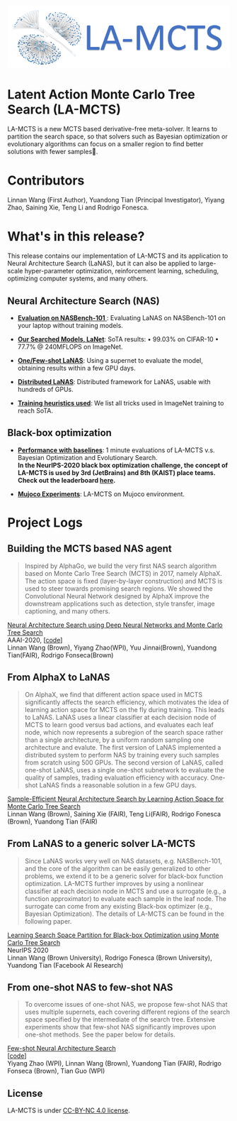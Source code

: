 <p align="center">
<img src='https://github.com/linnanwang/paper-image-repo/blob/master/LA-MCTS/logo.png?raw=true' width="600">
</p>

# Latent Action Monte Carlo Tree Search (LA-MCTS)

LA-MCTS is a new MCTS based derivative-free meta-solver. It learns to partition the search space, so that solvers such as Bayesian optimization or evolutionary algorithms can focus on a smaller region to find better solutions with fewer samples🌟.

# Contributors
Linnan Wang (First Author), Yuandong Tian (Principal Investigator), Yiyang Zhao, Saining Xie, Teng Li and Rodrigo Fonesca.

# What's in this release?

This release contains our implementation of LA-MCTS and its application to Neural Architecture Search (LaNAS), but it can also be applied to large-scale hyper-parameter optimization, reinforcement learning, scheduling, optimizing computer systems, and many others.

## Neural Architecture Search (NAS) 
- <a href="./LaNAS/LaNAS_NASBench101">**Evaluation on NASBench-101** </a>: Evaluating LaNAS on NASBench-101 on your laptop without training models. 

- <a href="./LaNAS/LaNet">**Our Searched Models, LaNet**</a>: SoTA results: • 99.03% on CIFAR-10 • 77.7% @ 240MFLOPS on ImageNet.

- <a href="./LaNAS/one-shot_LaNAS">**One/Few-shot LaNAS**</a>: Using a supernet to evaluate the model, obtaining results within a few GPU days.

- <a href="./LaNAS/Distributed_LaNAS">**Distributed LaNAS**</a>: Distributed framework for LaNAS, usable with hundreds of GPUs.

- <a href="./LaNAS/LaNet">**Training heuristics used**</a>: We list all tricks used in ImageNet training to reach SoTA. 

## Black-box optimization 
- <a href="./LA-MCTS">**Performance with baselines**</a>: 1 minute evaluations of LA-MCTS v.s. Bayesian Optimization and Evolutionary Search. </br>
  **In the NeurIPS-2020 black box optimization challenge, the concept of LA-MCTS is used by 3rd (JetBrains) and 8th (KAIST) place teams. Check out the leaderboard <a href="https://bbochallenge.com/leaderboard">here</a>.**

- <a href="./LA-MCTS">**Mujoco Experiments**</a>: LA-MCTS on Mujoco environment. 


#  Project Logs
## Building the MCTS based NAS agent

>Inspired by AlphaGo, we build the very first NAS search algorithm based on Monte Carlo Tree Search (MCTS) in 2017, namely AlphaX. The action space is fixed (layer-by-layer construction) and MCTS is used to steer towards promising search regions. We showed the Convolutional Neural Network designed by AlphaX improve the downstream applications such as detection, style transfer, image captioning, and many others.

<a href="https://arxiv.org/pdf/1805.07440.pdf">Neural Architecture Search using Deep Neural Networks and Monte Carlo Tree Search</a> </br>
AAAI-2020, [<a href="https://github.com/linnanwang/AlphaX-NASBench101">code</a>]</br>
Linnan Wang (Brown), Yiyang Zhao(WPI), Yuu Jinnai(Brown), Yuandong Tian(FAIR), Rodrigo Fonseca(Brown)</br>

## From AlphaX to LaNAS
>On AlphaX, we find that different action space used in MCTS significantly affects the search efficiency, which motivates the idea of learning action space for MCTS on the fly during training.
This leads to LaNAS. 
LaNAS uses a linear classifier at each decision node of MCTS to learn good versus bad actions, and evaluates each leaf node, which now represents a subregion of the search space rather than a single architecture, by a uniform random sampling one architecture and evalute. 
The first version of LaNAS implemented a distributed system to perform NAS by training every such samples from scratch using 500 GPUs. 
The second version of LaNAS, called one-shot LaNAS, uses a single one-shot subnetwork to evaluate the quality of samples, trading evaluation efficiency with accuracy. 
One-shot LaNAS finds a reasonable solution in a few GPU days.  

<a href="https://linnanwang.github.io/latent-actions.pdf">Sample-Efficient Neural Architecture Search by Learning Action Space for Monte Carlo Tree Search</a> </br>
Linnan Wang (Brown), Saining Xie (FAIR), Teng Li(FAIR), Rodrigo Fonesca (Brown), Yuandong Tian (FAIR)</br>

## From LaNAS to a generic solver LA-MCTS
> Since LaNAS works very well on NAS datasets, e.g. NASBench-101, and the core of the algorithm can be easily generalized to other problems, we extend it to be a generic solver for black-box function optimization. 
LA-MCTS further improves by using a nonlinear classifier at each decision node in MCTS and use a surrogate (e.g., a function approximator) to evaluate each sample in the leaf node. 
The surrogate can come from any existing Black-box optimizer (e.g., Bayesian Optimization). 
The details of LA-MCTS can be found in the following paper.  

<a href="https://arxiv.org/abs/2007.00708">Learning Search Space Partition for Black-box Optimization using Monte Carlo Tree Search</a> </br>
NeurIPS 2020 </br>
Linnan Wang (Brown University), Rodrigo Fonesca (Brown University), Yuandong Tian (Facebook AI Research) </br>

## From one-shot NAS to few-shot NAS
> To overcome issues of one-shot NAS, we propose few-shot NAS that uses multiple supernets, each covering different regions of the search space specified by the intermediate of the search tree. Extensive experiments show that few-shot NAS significantly improves upon one-shot methods. See the paper below for details.

<a href="https://arxiv.org/abs/2006.06863">Few-shot Neural Architecture Search</a> </br> [<a href="https://github.com/aoiang/few-shot-NAS">code</a>] </br>
Yiyang Zhao (WPI), Linnan Wang (Brown), Yuandong Tian (FAIR), Rodrigo Fonseca (Brown), Tian Guo (WPI)


## License
LA-MCTS is under [CC-BY-NC 4.0 license](./LICENSE).
